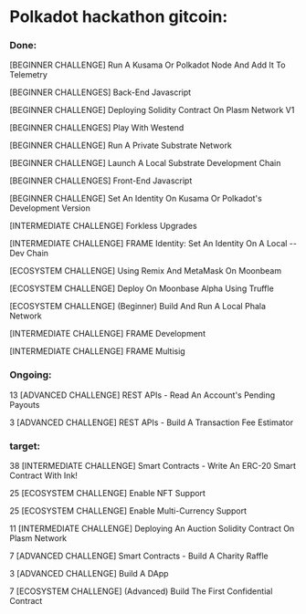 # Polkadot hackathon gitcoin:

### Done:

[BEGINNER CHALLENGE] Run A Kusama Or Polkadot Node And Add It To Telemetry

[BEGINNER CHALLENGES] Back-End Javascript

[BEGINNER CHALLENGE] Deploying Solidity Contract On Plasm Network V1

[BEGINNER CHALLENGES] Play With Westend

[BEGINNER CHALLENGE] Run A Private Substrate Network

[BEGINNER CHALLENGE] Launch A Local Substrate Development Chain

[BEGINNER CHALLENGES] Front-End Javascript

[BEGINNER CHALLENGE] Set An Identity On Kusama Or Polkadot's Development Version

[INTERMEDIATE CHALLENGE] Forkless Upgrades

[INTERMEDIATE CHALLENGE] FRAME Identity: Set An Identity On A Local --Dev Chain

[ECOSYSTEM CHALLENGE] Using Remix And MetaMask On Moonbeam

[ECOSYSTEM CHALLENGE] Deploy On Moonbase Alpha Using Truffle

[ECOSYSTEM CHALLENGE] (Beginner) Build And Run A Local Phala Network

[INTERMEDIATE CHALLENGE] FRAME Development

[INTERMEDIATE CHALLENGE] FRAME Multisig

### Ongoing:

13 [ADVANCED CHALLENGE] REST APIs - Read An Account's Pending Payouts

3 [ADVANCED CHALLENGE] REST APIs - Build A Transaction Fee Estimator

### target:
38 [INTERMEDIATE CHALLENGE] Smart Contracts - Write An ERC-20 Smart Contract With Ink!

25 [ECOSYSTEM CHALLENGE] Enable NFT Support

25 [ECOSYSTEM CHALLENGE] Enable Multi-Currency Support

11 [INTERMEDIATE CHALLENGE] Deploying An Auction Solidity Contract On Plasm Network

7 [ADVANCED CHALLENGE] Smart Contracts - Build A Charity Raffle

3 [ADVANCED CHALLENGE] Build A DApp

7 [ECOSYSTEM CHALLENGE] (Advanced) Build The First Confidential Contract
